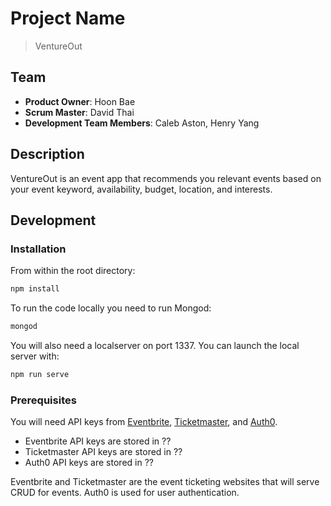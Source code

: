 # Project Name

> VentureOut

## Team

  - __Product Owner__: Hoon Bae
  - __Scrum Master__: David Thai
  - __Development Team Members__: Caleb Aston, Henry Yang

## Description
VentureOut is an event app that recommends you relevant events based on your event keyword, availability, budget, location, and interests.

## Development

### Installation

From within the root directory:

```sh
npm install
```

To run the code locally you need to run Mongod:

 ```sh
mongod
```

You will also need a localserver on port 1337. You can launch the local server with:

```sh
npm run serve
```

### Prerequisites
You will need API keys from [Eventbrite](http://developer.eventbrite.com/), [Ticketmaster](http://developer.ticketmaster.com/), and [Auth0](https://auth0.com/).

- Eventbrite API keys are stored in ??
- Ticketmaster API keys are stored in ??
- Auth0 API keys are stored in ??

Eventbrite and Ticketmaster are the event ticketing websites that will serve CRUD for events.
Auth0 is used for user authentication.
